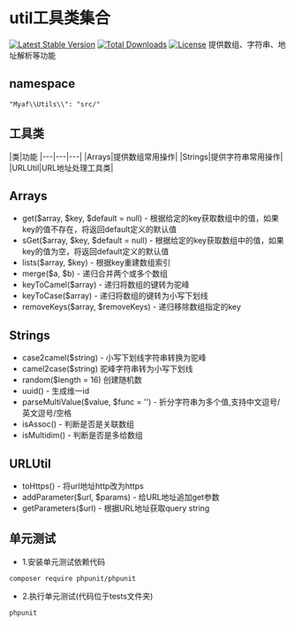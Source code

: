 # util工具类集合
[![Latest Stable Version](https://poser.pugx.org/cube-group/myaf-utils/version)](https://packagist.org/packages/cube-group/myaf-utils)
[![Total Downloads](https://poser.pugx.org/cube-group/myaf-utils/downloads)](https://packagist.org/packages/cube-group/myaf-utils)
[![License](https://poser.pugx.org/cube-group/myaf-utils/license)](https://packagist.org/packages/cube-group/myaf-utils)
提供数组、字符串、地址解析等功能

## namespace
```
"Myaf\\Utils\\": "src/"
```

## 工具类
|类|功能
|---|---|---|
|Arrays|提供数组常用操作|
|Strings|提供字符串常用操作|
|URLUtil|URL地址处理工具类|


## Arrays
* get($array, $key, $default = null) - 根据给定的key获取数组中的值，如果key的值不存在，将返回default定义的默认值
* sGet($array, $key, $default = null) - 根据给定的key获取数组中的值，如果key的值为空，将返回default定义的默认值
* lists($array, $key) - 根据key重建数组索引
* merge($a, $b) - 递归合并两个或多个数组
* keyToCamel($array) - 递归将数组的键转为驼峰
* keyToCase($array) - 递归将数组的键转为小写下划线
* removeKeys($array, $removeKeys) - 递归移除数组指定的key


## Strings
* case2camel($string) - 小写下划线字符串转换为驼峰
* camel2case($string) 驼峰字符串转为小写下划线
* random($length = 16) 创建随机数
* uuid() - 生成维一id
* parseMultiValue($value, $func = '') - 折分字符串为多个值,支持中文逗号/英文逗号/空格
* isAssoc() - 判断是否是关联数组
* isMultidim() - 判断是否是多给数组

## URLUtil
* toHttps() - 将url地址http改为https
* addParameter($url, $params) - 给URL地址追加get参数
* getParameters($url) - 根据URL地址获取query string




## 单元测试
* 1.安装单元测试依赖代码
```
composer require phpunit/phpunit
```
* 2.执行单元测试(代码位于tests文件夹)
```
phpunit
```
